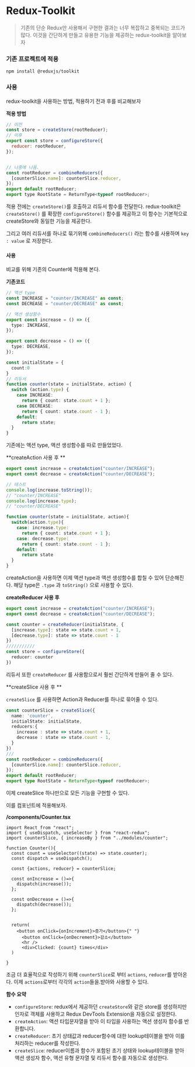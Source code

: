 # Redux-Toolkit

> 기존의 단순 Redux만 사용해서 구현한 결과는 너무 복잡하고 중복되는 코드가 많다. 이것을 간단하게 만들고 유용한 기능을 제공하는 redux-toolkit을 알아보자

### 기존 프로젝트에 적용

```
npm install @reduxjs/toolkit
```

### 사용

redux-toolkit을 사용하는 방법, 적용하기 전과 후를 비교해보자

**적용 방법**

```js
// 이전
const store = createStore(rootReducer);
// 이후
export const store = configureStore({
  reducer: rootReducer,
});


// 나중에 나옴.
const rootReducer = combineReducers({
  [counterSlice.name]: counterSlice.reducer,
});
export default rootReducer;
export type RootState = ReturnType<typeof rootReducer>;
```

적용 전에는 `createStore()`를 호출하고 리듀서 함수를 전달한다. redux-toolkit은 `createStore()` 를 확장한 `configureStore()` 함수를 제공하고 이 함수는 기본적으로 createStore와 동일한 기능을 제공한다. 

그리고 여러 리듀서를 하나로 묶기위해 `combineReducers()` 라는 함수를 사용하며 `key : value` 로 저장한다.

#### **사용**

비교를 위해 기존의 Counter에 적용해 본다.

**기존코드**

```ts
// 액션 type
const INCREASE = "counter/INCREASE" as const;
const DECREASE = "counter/DECREASE" as const;

// 액션 생성함수
export const increase = () => ({
  type: INCREASE,
});

export const decrease = () => ({
  type: DECREASE,
});

const initialState = {
  count:0
}
// 리듀서
function counter(state = initialState, action) {
  switch (action.type) {
    case INCREASE:
      return { count: state.count + 1 };
    case DECREASE:
      return { count: state.count - 1 };
    default:
      return state;
  }
}
```

기존에는 액션 type, 액션 생성함수를 따로 만들었었다.

**createAction 사용 후 **

```ts
export const increase = createAction("counter/INCREASE");
export const decrease = createAction("counter/DECREASE");

// 테스트
console.log(increase.toString());
// "counter/INCREASE"
console.log(increase.type);
// "counter/DECREASE"

function counter(state = initialState, action){
  switch(action.type){
    case: increase.type:
      return { count: state.count + 1 };
    case: decrease.type:
      return { count: state.count - 1 };
    default:
      return state
  }
}
```

createAction을 사용하면 이제 액션 type과 액션 생성함수를 합칠 수 있어 단순해진다. 해당 type은 `.type` 과 `toString()` 으로 사용할 수 있다.

**createReducer 사용 후**

```ts
export const increase = createAction("counter/INCREASE");
export const decrease = createAction("counter/DECREASE");

const counter = createReducer(initialState, {
  [increase.type]: state => state.count + 1,
  [decrease.type]: state => state.count - 1
})
///////////
const store = configureStore({
  reducer: counter
})
```

리듀서 또한 `createReducer` 를 사용함으로서 훨씬 간단하게 만들어 줄 수 있다.

**createSlice 사용 후 **

`createSlice` 를 사용하면 Action과 Reducer를 하나로 묶어줄 수 있다.

```ts
const counterSlice = createSlice({
  name: 'counter',
  initialState: initialState,
  reducers:{
    increase : state => state.count + 1,
    decrease : state => state.count - 1,
  }
})
///
const rootReducer = combineReducers({
  [counterSlice.name]: counterSlice.reducer,
});
export default rootReducer;
export type RootState = ReturnType<typeof rootReducer>;
```

이제 createSlice 하나만으로 모든 기능을 구현할 수 있다.

이를 컴포넌트에 적용해보자.

**/components/Counter.tsx**

```tsx
import React from "react";
import { useDispatch, useSelector } from "react-redux";
import counterSlice, { increaseBy } from "../modules/counter";

function Counter(){
  const count = useSelector((state) => state.counter);
  const dispatch = useDispatch();
  
  const {actions, reducer} = counterSlice;
  
  const onIncrease = ()=>{
    dispatch(increase());
  };
  
  const onDecrease = ()=>{
    dispatch(decrease());
  };
  
  
  return(
    <button onClick={onIncrement}>증가</button>{" "}
      <button onClick={onDecrement}>감소</button>
      <hr />
      <div>Clicked: {count} times</div>
  )
  
}
```

조금 더 효율적으로 작성하기 위해 `counterSlice`로 부터 `actions`, `reducer`를 받아온다.  이제 `actions`로부터 각각의 `action`들을.받아와 사용할 수 있다.

**함수 요약**

- `configureStore`: redux에서 제공하던 `createStore`와 같은 store를 생성하지만 인자로 객체를 사용하고 Redux DevTools Extension을 자동으로 설정한다.
- `createAction`: 액션 타입문자열을 받아 이 타입을 사용하는 액션 생성자 함수를 반환합니다.
- `createReducer`: 초기 상태값과 reducer함수에 대한 lookup테이블을 받아 이를 처리하는 reducer를 작성한다.
- `createSlice`: reducer이름과 함수가 포함된 초기 상태와 lookup테이블을 받아 액션 생성자 함수, 액션 유형 문자열 및 리듀서 함수를 자동으로 생성한다.
